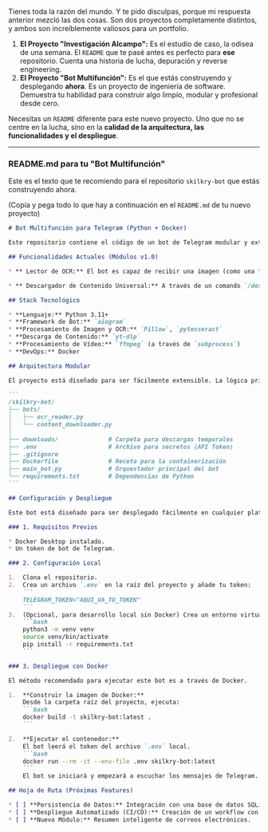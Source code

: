 Tienes toda la razón del mundo. Y te pido disculpas, porque mi respuesta anterior mezcló las dos cosas. Son dos proyectos completamente distintos, y ambos son increíblemente valiosos para un portfolio.

1.  **El Proyecto "Investigación Alcampo":** Es el estudio de caso, la odisea de una semana. El `README` que te pasé antes es perfecto para **ese** repositorio. Cuenta una historia de lucha, depuración y reverse engineering.
2.  **El Proyecto "Bot Multifunción":** Es el que estás construyendo y desplegando **ahora**. Es un proyecto de ingeniería de software. Demuestra tu habilidad para construir algo limpio, modular y profesional desde cero.

Necesitas un `README` diferente para este nuevo proyecto. Uno que no se centre en la lucha, sino en la **calidad de la arquitectura, las funcionalidades y el despliegue**.

---

### README.md para tu "Bot Multifunción"

Este es el texto que te recomiendo para el repositorio `skilkry-bot` que estás construyendo ahora.

(Copia y pega todo lo que hay a continuación en el `README.md` de tu nuevo proyecto)

````markdown
# Bot Multifunción para Telegram (Python + Docker)

Este repositorio contiene el código de un bot de Telegram modular y extensible, diseñado para realizar tareas de automatización complejas. El proyecto está construido con un enfoque en el código limpio, la mantenibilidad y las prácticas modernas de DevOps, incluyendo la containerización con Docker para un despliegue sencillo.

## Funcionalidades Actuales (Módulos v1.0)

* ** Lector de OCR:** El bot es capaz de recibir una imagen (como una factura o un recibo), procesarla con un motor de OCR (Tesseract) y devolver el texto extraído. El módulo incluye pasos de preprocesamiento de imagen (escala de grises, autocontraste) para maximizar la precisión.

* ** Descargador de Contenido Universal:** A través de un comando `/descargar`, el bot puede recibir una URL de cientos de sitios (YouTube, X, TikTok etc.) y descargar el vídeo correspondiente usando la librería`yt-dlp`. Incluye una lógica de **compresión de vídeo inteligente con `ffmpeg`** que ajusta el bitrate para asegurar que el archivo final no supere el límite de 50MB de Telegram.

## Stack Tecnológico

* **Lenguaje:** Python 3.11+
* **Framework de Bot:** `aiogram`
* **Procesamiento de Imagen y OCR:** `Pillow`, `pytesseract`
* **Descarga de Contenido:** `yt-dlp`
* **Procesamiento de Vídeo:** `ffmpeg` (a través de `subprocess`)
* **DevOps:** Docker

## Arquitectura Modular

El proyecto está diseñado para ser fácilmente extensible. La lógica principal del bot (`main_bot.py`) actúa como un "orquestador", manejando la comunicación con la API de Telegram. Cada funcionalidad principal reside en su propio módulo aislado dentro de la carpeta `bots/`, permitiendo añadir nuevos "superpoderes" al bot sin modificar el código central.

```
/skilkry-bot/
├── bots/
│   ├── ocr_reader.py
│   └── content_downloader.py
│
├── downloads/              # Carpeta para descargas temporales
├── .env                    # Archivo para secretos (API Token)
├── .gitignore
├── Dockerfile              # Receta para la containerización
├── main_bot.py             # Orquestador principal del bot
└── requirements.txt        # Dependencias de Python
```

## Configuración y Despliegue

Este bot está diseñado para ser desplegado fácilmente en cualquier plataforma que soporte Docker.

### 1. Requisitos Previos

* Docker Desktop instalado.
* Un token de bot de Telegram.

### 2. Configuración Local

1.  Clona el repositorio.
2.  Crea un archivo `.env` en la raíz del proyecto y añade tu token:
    ```
    TELEGRAM_TOKEN="AQUI_VA_TU_TOKEN"
    ```
3.  (Opcional, para desarrollo local sin Docker) Crea un entorno virtual e instala las dependencias:
    ```bash
    python3 -m venv venv
    source venv/bin/activate
    pip install -r requirements.txt
    ```

### 3. Despliegue con Docker

El método recomendado para ejecutar este bot es a través de Docker.

1.  **Construir la imagen de Docker:**
    Desde la carpeta raíz del proyecto, ejecuta:
    ```bash
    docker build -t skilkry-bot:latest .
    ```

2.  **Ejecutar el contenedor:**
    El bot leerá el token del archivo `.env` local.
    ```bash
    docker run --rm -it --env-file .env skilkry-bot:latest
    ```
    El bot se iniciará y empezará a escuchar los mensajes de Telegram.

## Hoja de Ruta (Próximas Features)

* [ ] **Persistencia de Datos:** Integración con una base de datos SQLite para guardar un historial de tareas.
* [ ] **Despliegue Automatizado (CI/CD):** Creación de un workflow con GitHub Actions para construir y desplegar automáticamente la imagen de Docker en un servicio en la nube (ej. Railway.app).
* [ ] **Nuevo Módulo:** Resumen inteligente de correos electrónicos.
````
